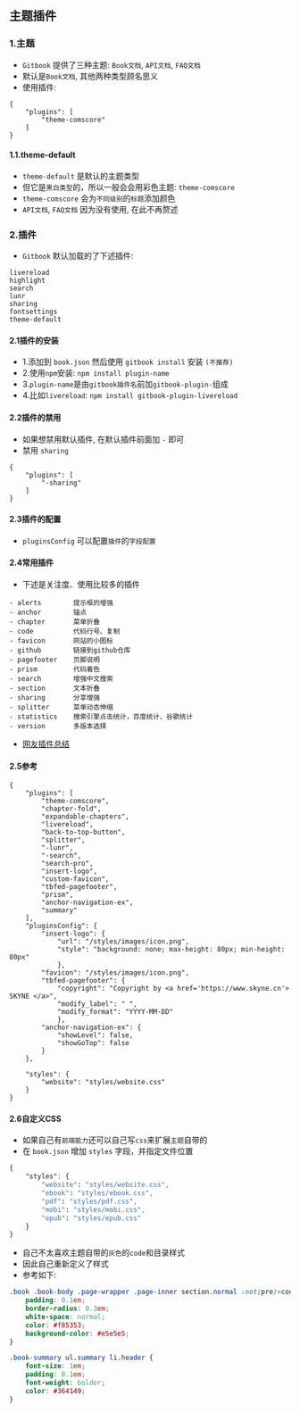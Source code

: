 ## 主题插件

### 1.主题
- `Gitbook` 提供了三种主题: `Book文档`, `API文档`, `FAQ文档` 
- 默认是`Book文档`, 其他两种类型顾名思义
- 使用插件:

```
{
    "plugins": [
        "theme-comscore"
    ]
}
```

#### 1.1.theme-default
- `theme-default` 是默认的主题类型
- 但它是`黑白类型`的，所以一般会会用彩色主题: `theme-comscore`
- `theme-comscore` 会为`不同级别`的`标题`添加颜色
- `API文档`, `FAQ文档` 因为没有使用, 在此不再赘述

### 2.插件
- `Gitbook` 默认加载的了下述插件:

```
livereload
highlight
search
lunr
sharing
fontsettings
theme-default
```

#### 2.1插件的安装
- 1.添加到 `book.json` 然后使用 `gitbook install` 安装 `(不推荐)`
- 2.使用`npm`安装: `npm install plugin-name`
- 3.`plugin-name`是由`gitbook插件名`前加`gitbook-plugin-`组成
- 4.比如`livereload`: `npm install gitbook-plugin-livereload`

#### 2.2插件的禁用
- 如果想禁用默认插件, 在默认插件前面加 `-` 即可
- 禁用 `sharing`

```
{
    "plugins": [
        "-sharing"
    ]
}
```

#### 2.3插件的配置
- `pluginsConfig` 可以配置`插件`的`字段配置`

#### 2.4常用插件
- 下述是关注度、使用比较多的插件

```
- alerts        提示框的增强
- anchor        锚点
- chapter       菜单折叠
- code          代码行号、复制
- favicon       网站的小图标
- github        链接到github仓库
- pagefooter    页脚说明
- prism         代码着色
- search        增强中文搜索
- section       文本折叠
- sharing       分享增强
- splitter      菜单动态伸缩
- statistics    搜索引擎点击统计，百度统计，谷歌统计
- version       多版本选择
```

- [网友插件总结](http://gitbook.zhangjikai.com/plugins.html)

#### 2.5参考

```
{
    "plugins": [
        "theme-comscore",
        "chapter-fold",
        "expandable-chapters",
        "livereload",
        "back-to-top-button",
        "splitter",
        "-lunr",
        "-search",
        "search-pro",
        "insert-logo",
        "custom-favicon",
        "tbfed-pagefooter",
        "prism",
        "anchor-navigation-ex",
        "summary"
    ],
    "pluginsConfig": {
        "insert-logo": {
            "url": "/styles/images/icon.png",
            "style": "background: none; max-height: 80px; min-height: 80px"
            },
        "favicon": "/styles/images/icon.png",
        "tbfed-pagefooter": {
            "copyright": "Copyright by <a href='https://www.skyne.cn'> SKYNE </a>",
            "modify_label": " ",
            "modify_format": "YYYY-MM-DD"
            },
        "anchor-navigation-ex": {
            "showLevel": false, 
            "showGoTop": false
        }
    },

    "styles": {
        "website": "styles/website.css"
    }
}
```

#### 2.6自定义CSS
- 如果自己有`前端能力`还可以自己写`css`来扩展`主题`自带的
- 在 `book.json` 增加 `styles` 字段，并指定文件位置

```css
{
    "styles": {
        "website": "styles/website.css",
        "ebook": "styles/ebook.css",
        "pdf": "styles/pdf.css",
        "mobi": "styles/mobi.css",
        "epub": "styles/epub.css"
    }
}
```

- 自己不太喜欢主题自带的`灰色`的`code`和目录样式
- 因此自己重新定义了样式
- 参考如下:

```css
.book .book-body .page-wrapper .page-inner section.normal :not(pre)>code {
    padding: 0.1em;
    border-radius: 0.3em;
    white-space: normal;
    color: #f85353;
    background-color: #e5e5e5;
}

.book-summary ul.summary li.header {
    font-size: 1em;
    padding: 0.1em;
    font-weight: bolder;
    color: #364149;
}
```